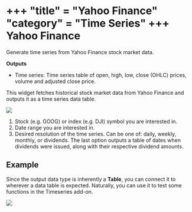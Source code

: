 +++
"title" = "Yahoo Finance"
"category" = "Time Series"
+++
Yahoo Finance
=============

Generate time series from Yahoo Finance stock market data.

**Outputs**

- Time series: Time series table of open, high, low, close (OHLC) prices, volume and adjusted close price.

This widget fetches historical stock market data from Yahoo Finance and outputs it as a time series data table.

![](../images/yahoo-finance-stamped.png)

1. Stock (e.g. GOOG) or index (e.g. DJI) symbol you are interested in.
2. Date range you are interested in.
3. Desired resolution of the time series. Can be one of: daily, weekly, monthly, or dividends. The last option outputs a table of dates when dividends were issued, along with their respective dividend amounts.

Example
-------

Since the output data type is inherently a **Table**, you can connect it to wherever a data table is expected. Naturally, you can use it to test some functions in the Timeseries add-on.

![](../images/yahoo-finance-ex1.png)
